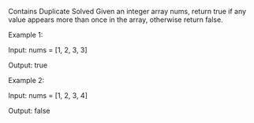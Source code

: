 Contains Duplicate
Solved 
Given an integer array nums, return true if any value appears more than once in the array, otherwise return false.

Example 1:

Input: nums = [1, 2, 3, 3]

Output: true

Example 2:

Input: nums = [1, 2, 3, 4]

Output: false
